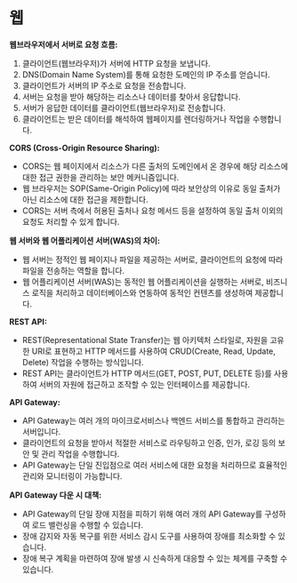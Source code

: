 # 웹

**웹브라우저에서 서버로 요청 흐름:**

1. 클라이언트(웹브라우저)가 서버에 HTTP 요청을 보냅니다.
2. DNS(Domain Name System)를 통해 요청한 도메인의 IP 주소를 얻습니다.
3. 클라이언트가 서버의 IP 주소로 요청을 전송합니다.
4. 서버는 요청을 받아 해당하는 리소스나 데이터를 찾아서 응답합니다.
5. 서버가 응답한 데이터를 클라이언트(웹브라우저)로 전송합니다.
6. 클라이언트는 받은 데이터를 해석하여 웹페이지를 렌더링하거나 작업을 수행합니다.

**CORS (Cross-Origin Resource Sharing):**

- CORS는 웹 페이지에서 리소스가 다른 출처의 도메인에서 온 경우에 해당 리소스에 대한 접근 권한을 관리하는 보안 메커니즘입니다.
- 웹 브라우저는 SOP(Same-Origin Policy)에 따라 보안상의 이유로 동일 출처가 아닌 리소스에 대한 접근을 제한합니다.
- CORS는 서버 측에서 허용된 출처나 요청 메서드 등을 설정하여 동일 출처 이외의 요청도 처리할 수 있게 합니다.

**웹 서버와 웹 어플리케이션 서버(WAS)의 차이:**

- 웹 서버는 정적인 웹 페이지나 파일을 제공하는 서버로, 클라이언트의 요청에 따라 파일을 전송하는 역할을 합니다.
- 웹 어플리케이션 서버(WAS)는 동적인 웹 어플리케이션을 실행하는 서버로, 비즈니스 로직을 처리하고 데이터베이스와 연동하여 동적인 컨텐츠를 생성하여 제공합니다.

**REST API:**

- REST(Representational State Transfer)는 웹 아키텍처 스타일로, 자원을 고유한 URI로 표현하고 HTTP 메서드를 사용하여 CRUD(Create, Read, Update, Delete) 작업을 수행하는 방식입니다.
- REST API는 클라이언트가 HTTP 메서드(GET, POST, PUT, DELETE 등)를 사용하여 서버의 자원에 접근하고 조작할 수 있는 인터페이스를 제공합니다.

**API Gateway:**

- API Gateway는 여러 개의 마이크로서비스나 백엔드 서비스를 통합하고 관리하는 서버입니다.
- 클라이언트의 요청을 받아서 적절한 서비스로 라우팅하고 인증, 인가, 로깅 등의 보안 및 관리 작업을 수행합니다.
- API Gateway는 단일 진입점으로 여러 서비스에 대한 요청을 처리하므로 효율적인 관리와 모니터링이 가능합니다.

**API Gateway 다운 시 대책:**

- API Gateway의 단일 장애 지점을 피하기 위해 여러 개의 API Gateway를 구성하여 로드 밸런싱을 수행할 수 있습니다.
- 장애 감지와 자동 복구를 위한 서비스 감시 도구를 사용하여 장애를 최소화할 수 있습니다.
- 장애 복구 계획을 마련하여 장애 발생 시 신속하게 대응할 수 있는 체계를 구축할 수 있습니다.